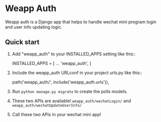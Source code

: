 # Weapp Auth

Weapp auth is a Django app that helps to handle wechat mini program login and user info updating logic.

Quick start
-----------

1. Add "weapp_auth" to your INSTALLED_APPS setting like this::

    INSTALLED_APPS = [
        ...
        'weapp_auth',
    ]

2. Include the weapp_auth URLconf in your project urls.py like this::

    path('weapp_auth/', include('weapp_auth.urls')),

3. Run `python manage.py migrate` to create the polls models.

4. These two APIs are avaliable! `weapp_auth/wechatLogin/` and `weapp_auth/wechatUpdateUserInfo/`

5. Call these two APIs in your wechat mini app!
